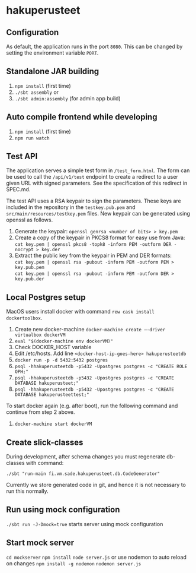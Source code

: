 # hakuperusteet

## Configuration

As default, the application runs in the port `8080`. This can be changed by
setting the environment variable `PORT`.

## Standalone JAR building
1. `npm install` (first time)
2. `./sbt assembly`
or
3. `./sbt admin:assembly` (for admin app build)

## Auto compile frontend while developing
1. `npm install` (first time)
2. `npm run watch`

## Test API

The application serves a simple test form in `/test_form.html`. The form can
be used to call the `/api/v1/test` endpoint to create a redirect to a user
given URL with signed parameters. See the specification of this redirect in
SPEC.md.

The test API uses a RSA keypair to sign the parameters. These keys are
included in the repository in the `testkey.pub.pem` and
`src/main/resources/testkey.pem` files. New keypair can be generated using
openssl as follows.

1. Generate the keypair: `openssl genrsa <number of bits> > key.pem`
2. Create a copy of the keypair in PKCS8 format for easy use from Java:  
   `cat key.pem | openssl pkcs8 -topk8 -inform PEM -outform DER -nocrypt > key.der`
3. Extract the public key from the keypair in PEM and DER formats:  
   `cat key.pem | openssl rsa -pubout -inform PEM -outform PEM > key.pub.pem`  
   `cat key.pem | openssl rsa -pubout -inform PEM -outform DER > key.pub.der`

## Local Postgres setup

MacOS users install docker with command `rew cask install dockertoolbox`. 

1. Create new docker-machine `docker-machine create —-driver virtualbox dockerVM`
2. `eval "$(docker-machine env dockerVM)"`
3. Check DOCKER_HOST variable
4. Edit /etc/hosts. Add line `<docker-host-ip-goes-here> hakuperusteetdb`
5. `docker run -p -d 5432:5432 postgres`
6. `psql -hhakuperusteetdb -p5432 -Upostgres postgres -c "CREATE ROLE OPH;"`
7. `psql -hhakuperusteetdb -p5432 -Upostgres postgres -c "CREATE DATABASE hakuperusteet;"`
8. `psql -hhakuperusteetdb -p5432 -Upostgres postgres -c "CREATE DATABASE hakuperusteettest;"`

To start docker again (e.g. after boot), run the following command and continue from step 2 above. 

1. `docker-machine start dockerVM`

## Create slick-classes

During development, after schema changes you must regenerate db-classes with command:

`./sbt "run-main fi.vm.sade.hakuperusteet.db.CodeGenerator"`

Currently we store generated code in git, and hence it is not necessary to run this normally.

## Run using mock configuration

`./sbt run -J-Dmock=true` starts server using mock configuration

## Start mock server

`cd mockserver`
`npm install`
`node server.js`
or use nodemon to auto reload on changes
`npm install -g nodemon`
`nodemon server.js`
